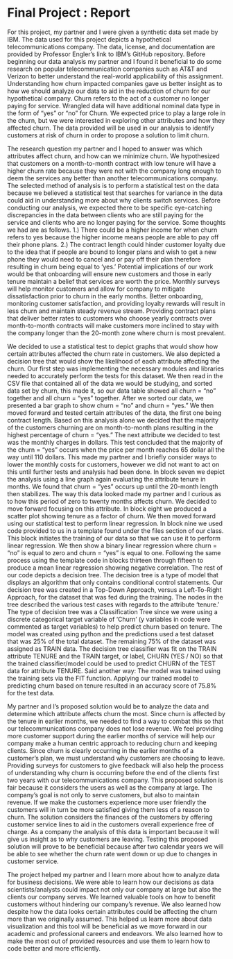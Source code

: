 # Final Project : Report

  For this project, my partner and I were given a synthetic data set made by IBM. The data used for this project depicts a hypothetical telecommunications company. The data, license, and documentation are provided by Professor Engler’s link to IBM’s GitHub repository. Before beginning our data analysis my partner and I found it beneficial to do some research on popular telecommunication companies such as AT&T and Verizon to better understand the real-world applicability of this assignment. Understanding how churn impacted companies gave us better insight as to how we should analyze our data to aid in the reduction of churn for our hypothetical company. Churn refers to the act of a customer no longer paying for service. Wrangled data will have additional nominal data type in the form of “yes” or “no” for Churn. We expected price to play a large role in the churn, but we were interested in exploring other attributes and how they affected churn. The data provided will be used in our analysis to identify customers at risk of churn in order to propose a solution to limit churn.

  The research question my partner and I hoped to answer was which attributes affect churn, and how can we minimize churn. We hypothesized that customers on a month-to-month contract with low tenure will have a higher churn rate because they were not with the company long enough to deem the services any better than another telecommunications company. The selected method of analysis is to perform a statistical test on the data because we believed a statistical test that searches for variance in the data could aid in understanding more about why clients switch services. Before conducting our analysis, we expected there to be specific eye-catching discrepancies in the data between clients who are still paying for the service and clients who are no longer paying for the service. Some thoughts we had are as follows.
1.) There could be a higher income for when churn refers to yes because the higher income means people are able to pay off their phone plans.
2.) The contract length could hinder customer loyalty due to the idea that if people are bound to longer plans and wish to get a new phone they would need to cancel and or pay off their plan therefore resulting in churn being equal to ‘yes.’
Potential implications of our work would be that onboarding will ensure new customers and those in early tenure maintain a belief that services are worth the price. Monthly surveys will help monitor customers and allow for company to mitigate dissatisfaction prior to churn in the early months. Better onboarding, monitoring customer satisfaction, and providing loyalty rewards will result in less churn and maintain steady revenue stream. Providing contract plans that deliver better rates to customers who choose yearly contracts over month-to-month contracts will make customers more inclined to stay with the company longer than the 20-month zone where churn is most prevalent.

  We decided to use a statistical test to depict graphs that would show how certain attributes affected the churn rate in customers. We also depicted a decision tree that would show the likelihood of each attribute affecting the churn. Our first step was implementing the necessary modules and libraries needed to accurately perform the tests for this dataset. We then read in the CSV file that contained all of the data we would be studying, and sorted data set by churn, this made it, so our data table showed all churn = “no” together and all churn = “yes” together. After we sorted our data, we presented a bar graph to show churn = “no” and churn = “yes.” We then moved forward and tested certain attributes of the data, the first one being contract length. Based on this analysis alone we decided that the majority of the customers churning are on month-to-month plans resulting in the highest percentage of churn = “yes.” The next attribute we decided to test was the monthly charges in dollars. This test concluded that the majority of the churn = “yes” occurs when the price per month reaches 65 dollar all the way until 110 dollars. This made my partner and I briefly consider ways to lower the monthly costs for customers, however we did not want to act on this until further tests and analysis had been done. In block seven we depict the analysis using a line graph again evaluating the attribute tenure in months. We found that churn = “yes” occurs up until the 20-month length then stabilizes. The way this data looked made my partner and I curious as to how this period of zero to twenty months affects churn. We decided to move forward focusing on this attribute. In block eight we produced a scatter plot showing tenure as a factor of churn. We then moved forward using our statistical test to perform linear regression. In block nine we used code provided to us in a template found under the files section of our class. This block initiates the training of our data so that we can use it to perform linear regression. We then show a binary linear regression where churn = “no” is equal to zero and churn = “yes” is equal to one. Following the same process using the template code in blocks thirteen through fifteen to produce a mean linear regression showing negative correlation. The rest of our code depicts a decision tree. The decision tree is a type of model that displays an algorithm that only contains conditional control statements. Our decision tree was created in a Top-Down Approach, versus a Left-To-Right Approach, for the dataset that was fed during the training. The nodes in the tree described the various test cases with regards to the attribute ‘tenure.’ The type of decision tree was a Classification Tree since we were using a discrete categorical target variable of ‘Churn’ (y variables in code were commented as target variables) to help predict churn based on tenure. The model was created using python and the predictions used a test dataset that was 25% of the total dataset. The remaining 75% of the dataset was assigned as TRAIN data. The decision tree classifier was fit on the TRAIN attribute TENURE and the TRAIN target, or label, CHURN (YES / NO) so that the trained classifier/model could be used to predict CHURN of the TEST data for attribute TENURE. Said another way: The model was trained using the training sets via the FIT function. Applying our trained model to predicting churn based on tenure resulted in an accuracy score of 75.8% for the test data.
  
  My partner and I’s proposed solution would be to analyze the data and determine which attribute affects churn the most. Since churn is affected by the tenure in earlier months, we needed to find a way to combat this so that our telecommunications company does not lose revenue. We feel providing more customer support during the earlier months of service will help our company make a human centric approach to reducing churn and keeping clients. Since churn is clearly occurring in the earlier months of a customer’s plan, we must understand why customers are choosing to leave. Providing surveys for customers to give feedback will also help the process of understanding why churn is occurring before the end of the clients first two years with our telecommunications company. This proposed solution is fair because it considers the users as well as the company at large. The company’s goal is not only to serve customers, but also to maintain revenue. If we make the customers experience more user friendly the customers will in turn be more satisfied giving them less of a reason to churn. The solution considers the finances of the customers by offering customer service lines to aid in the customers overall experience free of charge. As a company the analysis of this data is important because it will give us insight as to why customers are leaving. Testing this proposed solution will prove to be beneficial because after two calendar years we will be able to see whether the churn rate went down or up due to changes in customer service.
  
  The project helped my partner and I learn more about how to analyze data for business decisions. We were able to learn how our decisions as data scientists/analysts could impact not only our company at large but also the clients our company serves. We learned valuable tools on how to benefit customers without hindering our company’s revenue. We also learned how despite how the data looks certain attributes could be affecting the churn more than we originally assumed. This helped us learn more about data visualization and this tool will be beneficial as we move forward in our academic and professional careers and endeavors. We also learned how to make the most out of provided resources and use them to learn how to code better and more efficiently.
